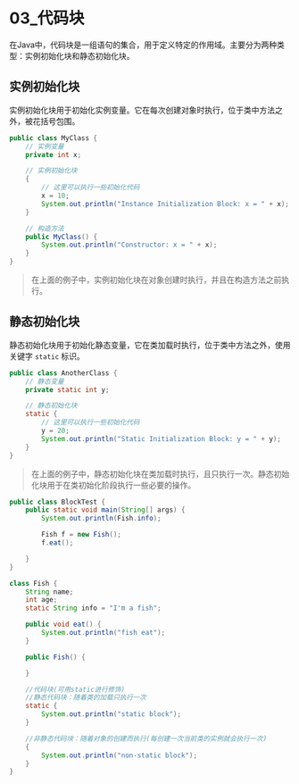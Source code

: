 # 03_代码块

在Java中，代码块是一组语句的集合，用于定义特定的作用域。主要分为两种类型：实例初始化块和静态初始化块。

## 实例初始化块

实例初始化块用于初始化实例变量。它在每次创建对象时执行，位于类中方法之外，被花括号包围。

```java
public class MyClass {
    // 实例变量
    private int x;

    // 实例初始化块
    {
        // 这里可以执行一些初始化代码
        x = 10;
        System.out.println("Instance Initialization Block: x = " + x);
    }

    // 构造方法
    public MyClass() {
        System.out.println("Constructor: x = " + x);
    }
}
```

> 在上面的例子中，实例初始化块在对象创建时执行，并且在构造方法之前执行。

## 静态初始化块

静态初始化块用于初始化静态变量，它在类加载时执行，位于类中方法之外，使用关键字 `static` 标识。

```java
public class AnotherClass {
    // 静态变量
    private static int y;

    // 静态初始化块
    static {
        // 这里可以执行一些初始化代码
        y = 20;
        System.out.println("Static Initialization Block: y = " + y);
    }
}
```

> 在上面的例子中，静态初始化块在类加载时执行，且只执行一次。静态初始化块用于在类初始化阶段执行一些必要的操作。

```java
public class BlockTest {
    public static void main(String[] args) {
        System.out.println(Fish.info);

        Fish f = new Fish();
        f.eat();

    }
}

class Fish {
    String name;
    int age;
    static String info = "I'm a fish";

    public void eat() {
        System.out.println("fish eat");
    }

    public Fish() {

    }

    //代码块(可用static进行修饰)
    //静态代码块：随着类的加载只执行一次
    static {
        System.out.println("static block");
    }

    //非静态代码块：随着对象的创建而执行(每创建一次当前类的实例就会执行一次)
    {
        System.out.println("non-static block");
    }
}
```

